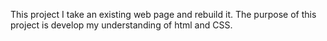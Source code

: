 This project I take an existing web page and rebuild it. 
The purpose of this project is develop my understanding of html and CSS.